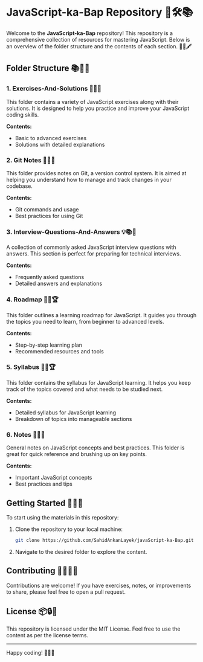 # JavaScript-ka-Bap Repository 🌟🛠️📚

Welcome to the **JavaScript-ka-Bap** repository! This repository is a comprehensive collection of resources for mastering JavaScript. Below is an overview of the folder structure and the contents of each section. 📂🌐🖋️

## Folder Structure 📚🌟🔗

### 1. Exercises-And-Solutions 🔄🔧🌐
This folder contains a variety of JavaScript exercises along with their solutions. It is designed to help you practice and improve your JavaScript coding skills.

**Contents:**
- Basic to advanced exercises
- Solutions with detailed explanations

### 2. Git Notes 🔐📖🔧
This folder provides notes on Git, a version control system. It is aimed at helping you understand how to manage and track changes in your codebase.

**Contents:**
- Git commands and usage
- Best practices for using Git

### 3. Interview-Questions-And-Answers 💡📚💼
A collection of commonly asked JavaScript interview questions with answers. This section is perfect for preparing for technical interviews.

**Contents:**
- Frequently asked questions
- Detailed answers and explanations

### 4. Roadmap 📏🔄🏆
This folder outlines a learning roadmap for JavaScript. It guides you through the topics you need to learn, from beginner to advanced levels.

**Contents:**
- Step-by-step learning plan
- Recommended resources and tools

### 5. Syllabus 📖🔄🏆
This folder contains the syllabus for JavaScript learning. It helps you keep track of the topics covered and what needs to be studied next.

**Contents:**
- Detailed syllabus for JavaScript learning
- Breakdown of topics into manageable sections

### 6. Notes 🔧🔐📖
General notes on JavaScript concepts and best practices. This folder is great for quick reference and brushing up on key points.

**Contents:**
- Important JavaScript concepts
- Best practices and tips

## Getting Started 📂🌟🔗

To start using the materials in this repository:
1. Clone the repository to your local machine:
   ```bash
   git clone https://github.com/SahidAnkanLayek/javaScript-ka-Bap.git
   ```
2. Navigate to the desired folder to explore the content.

## Contributing 👨‍💻🔧🙏
Contributions are welcome! If you have exercises, notes, or improvements to share, please feel free to open a pull request.

## License 📦🔒📖
This repository is licensed under the MIT License. Feel free to use the content as per the license terms.

---

Happy coding! 🚀👾🎉

